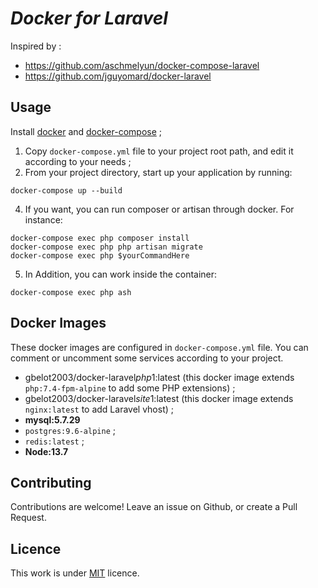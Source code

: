 # ***Docker for Laravel***

Inspired by :

* <https://github.com/aschmelyun/docker-compose-laravel>
* <https://github.com/jguyomard/docker-laravel>

## Usage

Install [docker](https://docs.docker.com/engine/installation/) and [docker-compose](https://docs.docker.com/compose/install/) ;

1. Copy `docker-compose.yml` file to your project root path, and edit it according to your needs ;
2. From your project directory, start up your application by running:

```
docker-compose up --build 
```

4. If you want, you can run composer or artisan through docker. For instance:

```
docker-compose exec php composer install
docker-compose exec php php artisan migrate
docker-compose exec php $yourCommandHere
```

5.  In Addition, you can work inside the container:

```
docker-compose exec php ash
```

## Docker Images

These docker images are configured in `docker-compose.yml` file. You can comment or uncomment some services according to your project.

* gbelot2003/docker-laravel*php*1:latest (this docker image extends `php:7.4-fpm-alpine` to add some PHP extensions) ;
* gbelot2003/docker-laravel*site*1:latest (this docker image extends `nginx:latest` to add Laravel vhost) ;
* **mysql:5.7.29**
* `postgres:9.6-alpine` ;
* `redis:latest` ;
* **Node:13.7**

## Contributing

Contributions are welcome! Leave an issue on Github, or create a Pull Request.

## Licence

This work is under [MIT](https://github.com/jguyomard/docker-laravel/blob/master/LICENCE) licence.

